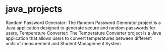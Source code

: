 # java_projects
Random Password Generator: The Random Password Generator project is a Java application designed to generate secure and random passwords for users, Temperature Converter: The Temperature Converter project is a Java application that allows users to convert temperatures between different units of measurement and Student Management System
